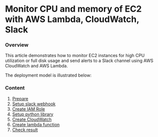 # Monitor CPU and memory of EC2 with AWS Lambda, CloudWatch, Slack

### Overview

This article demonstrates how to monitor EC2 instances for high CPU utilization or full disk usage and send alerts to a Slack channel using AWS CloudWatch and AWS Lambda.

The deployment model is illustrated below:

### Content

1. [Prepare](1-prerequisite)
2. [Setup slack webhook](2-setup-slack-webhook)
3. [Create IAM Role](3-create-iam-role)
4. [Setup python library](4-add-python-library)
5. [Create CloudWatch](6-create-cloud-watch)
6. [Create lambda function](5-create-lambda-function)
7. [Check result](6-check-result)
